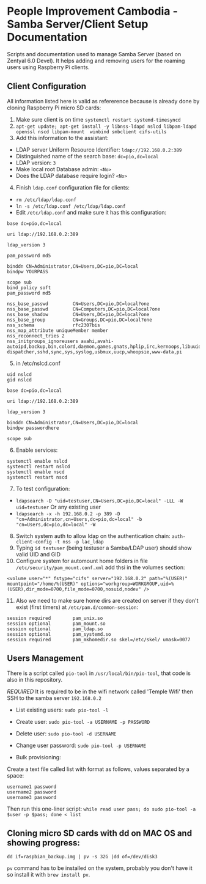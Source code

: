 # People Improvement Cambodia - Samba Server/Client Setup Documentation

Scripts and documentation used to manage Samba Server (based on Zentyal 6.0 Devel). It helps adding and removing users for the roaming users using Raspberry Pi clients.

## Client Configuration

All information listed here is valid as refererence because is already done by cloning Raspberry Pi micro SD cards: 

1. Make sure client is on time `systemctl restart systemd-timesyncd`
2. `apt-get update; apt-get install -y libnss-ldapd nslcd libpam-ldapd openssl nscd libpam-mount  winbind smbclient cifs-utils`
3. Add this information to the assistant: 
- LDAP server Uniform Resource Identifier: `ldap://192.168.0.2:389`
- Distinguished name of the search base: `dc=pio,dc=local`
- LDAP version: `3`
- Make local root Database admin: `<No>`
- Does the LDAP database require login?  `<No>`
4. Finish `ldap.conf` configuration file for clients:
- `rm /etc/ldap/ldap.conf`
- `ln -s /etc/ldap.conf /etc/ldap/ldap.conf`
- Edit `/etc/ldap.conf` and make sure it has this configuration:
```
base dc=pio,dc=local

uri ldap://192.168.0.2:389

ldap_version 3

pam_password md5

binddn CN=Administrator,CN=Users,DC=pio,DC=local
bindpw YOURPASS

scope sub
bind_policy soft
pam_password md5

nss_base_passwd         CN=Users,DC=pio,DC=local?one
nss_base_passwd         CN=Computers,DC=pio,DC=local?one
nss_base_shadow         CN=Users,DC=pio,DC=local?one
nss_base_group          CN=Groups,DC=pio,DC=local?one
nss_schema              rfc2307bis
nss_map_attribute uniqueMember member
nss_reconnect_tries 2
nss_initgroups_ignoreusers avahi,avahi-autoipd,backup,bin,colord,daemon,games,gnats,hplip,irc,kernoops,libuuid,lightdm,list,lp,mail,man,messagebus,news,proxy,pulse,root,rtkit,saned,speech-dispatcher,sshd,sync,sys,syslog,usbmux,uucp,whoopsie,www-data,pi
```
5. in /etc/nslcd.conf
```
uid nslcd
gid nslcd

base dc=pio,dc=local

uri ldap://192.168.0.2:389

ldap_version 3

binddn CN=Administrator,CN=Users,DC=pio,DC=local
bindpw passwordhere

scope sub
```
6. Enable services:
```
systemctl enable nslcd
systemctl restart nslcd
systemctl enable nscd
systemctl restart nscd
```
7. To test configuration:
- `ldapsearch -D "uid=testuser,CN=Users,DC=pio,DC=local" -LLL -W uid=testuser` Or any existing user
- `ldapsearch -x -h 192.168.0.2 -p 389 -D "cn=Administrator,cn=Users,dc=pio,dc=local" -b "cn=Users,dc=pio,dc=local" -W`
8. Switch system auth to allow ldap on the authentication chain:
`auth-client-config -t nss -p lac_ldap`
9. Typing `id testuser` (being testuser a Samba/LDAP user) should show valid UID and GID
10. Configure system for automount home folders in file `/etc/security/pam_mount.conf.xml` add thsi in the volumes section:
```
<volume user="*" fstype="cifs" server="192.168.0.2" path="%(USER)" mountpoint="/home/%(USER)" options="workgroup=WORKGROUP,uid=%(USER),dir_mode=0700,file_mode=0700,nosuid,nodev" />
```
11. Also we need to make sure home dirs are created on server if they don't exist (first timers) at `/etc/pam.d/common-session`:
```
session required        pam_unix.so
session optional        pam_mount.so
session optional        pam_ldap.so
session optional        pam_systemd.so
session required        pam_mkhomedir.so skel=/etc/skel/ umask=0077
```


## Users Management

There is a script called `pio-tool` in `/usr/local/bin/pio-tool`, that code is also in this repository.

*REQUIRED* It is required to be in the wifi network called 'Temple Wifi' then SSH to the samba server `192.168.0.2`

- List existing users:
`sudo pio-tool -l`

- Create user:
`sudo pio-tool -a USERNAME -p PASSWORD`

- Delete user:
`sudo pio-tool -d USERNAME`

- Change user password: 
`sudo pio-tool -p USERNAME`

- Bulk provisioning:

Create a text file called list with format as follows, values separated by a space:
```
username1 password
username2 password
username3 password
```

Then run this one-liner script:
`while read user pass; do sudo pio-tool -a $user -p $pass; done < list`

## Cloning micro SD cards with dd on MAC OS and showing progress:

`dd if=raspbian_backup.img | pv -s 32G |dd of=/dev/disk3`

`pv` command has to be installed on the system, probably you don't have it so install it with `brew install pv`.
